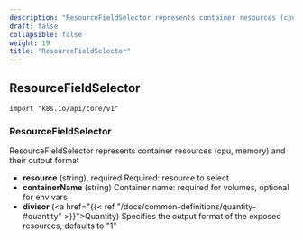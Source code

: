 ```yaml
---
description: "ResourceFieldSelector represents container resources (cpu, memory) and their output format."
draft: false
collapsible: false
weight: 19
title: "ResourceFieldSelector"
---
```

## ResourceFieldSelector
`import "k8s.io/api/core/v1"`
### ResourceFieldSelector
ResourceFieldSelector represents container resources (cpu, memory) and their output format
- **resource** (string), required
  Required: resource to select
- **containerName** (string)
  Container name: required for volumes, optional for env vars
- **divisor** (<a href="{{< ref "/docs/common-definitions/quantity-#quantity" >}}">Quantity</a>)
  Specifies the output format of the exposed resources, defaults to "1"
